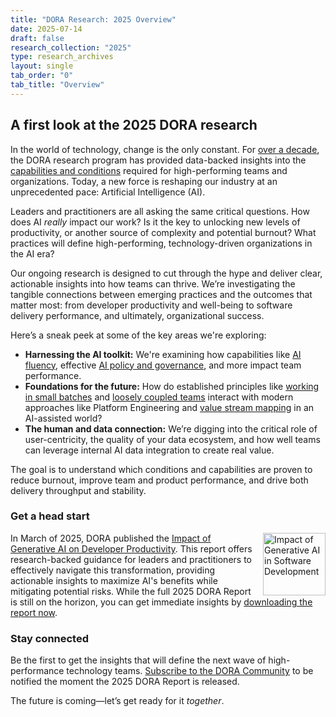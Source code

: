 ```yaml
---
title: "DORA Research: 2025 Overview"
date: 2025-07-14
draft: false
research_collection: "2025"
type: research_archives
layout: single
tab_order: "0"
tab_title: "Overview"
---
```


## A first look at the 2025 DORA research

In the world of technology, change is the only constant. For [over a decade](/decade/), the DORA research program has provided data-backed insights into the [capabilities and conditions](/research/?view=detail) required for high-performing teams and organizations. Today, a new force is reshaping our industry at an unprecedented pace: Artificial Intelligence (AI).

Leaders and practitioners are all asking the same critical questions. How does AI *really* impact our work? Is it the key to unlocking new levels of productivity, or another source of complexity and potential burnout? What practices will define high-performing, technology-driven organizations in the AI era?

Our ongoing research is designed to cut through the hype and deliver clear, actionable insights into how teams can thrive. We’re investigating the tangible connections between emerging practices and the outcomes that matter most: from developer productivity and well-being to software delivery performance, and ultimately, organizational success.

Here’s a sneak peek at some of the key areas we're exploring:

* **Harnessing the AI toolkit:** We're examining how capabilities like [AI fluency](https://www.anthropic.com/ai-fluency/overview), effective [AI policy and governance](/research/ai/trust-in-ai/#five-strategies-for-fostering-developers-trust-in-gen-ai), and more impact team performance.
* **Foundations for the future:** How do established principles like [working in small batches](/capabilities/working-in-small-batches/) and [loosely coupled teams](/capabilities/loosely-coupled-teams/) interact with modern approaches like Platform Engineering and [value stream mapping](/guides/value-stream-management/) in an AI-assisted world?
* **The human and data connection:** We’re digging into the critical role of user-centricity, the quality of your data ecosystem, and how well teams can leverage internal AI data integration to create real value.

The goal is to understand which conditions and capabilities are proven to reduce burnout, improve team and product performance, and drive both delivery throughput and stability.

### Get a head start
<a href="/research/ai/gen-ai-report"><img src="/research/ai/gen-ai-report/dora-impact-of-generative-ai-in-software-development-report.png" width="100em" style="float:right; margin-left: 1rem;" alt="Impact of Generative AI in Software Development"></a>
In March of 2025, DORA published the [Impact of Generative AI on Developer Productivity](/research/ai/gen-ai-report). This report offers research-backed guidance for leaders and practitioners to effectively navigate this transformation, providing actionable insights to maximize AI's benefits while mitigating potential risks. While the full 2025 DORA Report is still on the horizon, you can get immediate insights by [downloading the report now](/research/ai/gen-ai-report).

### Stay connected
Be the first to get the insights that will define the next wave of high-performance technology teams. [Subscribe to the DORA Community](https://dora.community/) to be notified the moment the 2025 DORA Report is released.

The future is coming—let’s get ready for it *together*.

